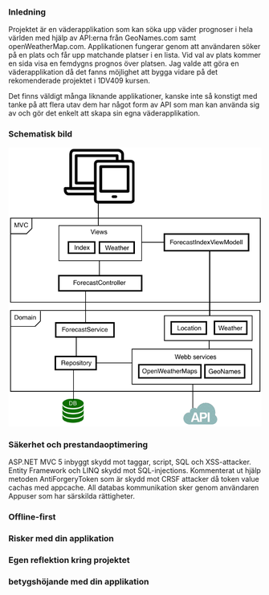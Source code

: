 ### Inledning

Projektet är en väderapplikation som kan söka upp väder prognoser i hela världen med hjälp av API:erna från GeoNames.com samt openWeatherMap.com.
Applikationen fungerar genom att användaren söker på en plats och får upp matchande platser i en lista. Vid val av plats kommer en sida visa en femdygns prognos över platsen.
Jag valde att göra en väderapplikation då det fanns möjlighet att bygga vidare på det rekomenderade projektet i 1DV409 kursen.

Det finns väldigt många liknande applikationer, kanske inte så konstigt med tanke på att flera utav dem har något form av API som man kan använda sig av och gör det enkelt att skapa sin egna väderapplikation. 

### Schematisk bild

![Schematisk bild](SchematiskBild.png)

### Säkerhet och prestandaoptimering

ASP.NET MVC 5 inbyggt skydd mot taggar, script, SQL och XSS-attacker. 
Entity Framework och LINQ skydd mot SQL-injections.
Kommenterat ut hjälp metoden AntiForgeryToken som är skydd mot CRSF attacker då token value cachas med appcache.
All databas kommunikation sker genom användaren Appuser som har särskilda rättigheter.

### Offline-first

### Risker med din applikation

### Egen reflektion kring projektet

### betygshöjande med din applikation



